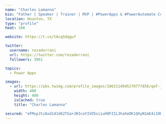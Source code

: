 ```yaml
---
name: "Charles Lamanna"
bio: "Father | Speaker | Trainer | MVP | #PowerApps & #PowerAutomate Community Super User | YouTuber Right-pointing triangle http://youtube.com/c/rezadorrani | Learn - Share - Clockwise rightwards and leftwards open circle arrows"
location: Houston, TX
type: "profile"
heat: 166

website: https://t.co/tAcqSdqguf

twitter:
  username: rezadorrani
  url: https://twitter.com/rezadorrani
  followers: 3061

topics:
  - Power Apps

images:
  - url: https://pbs.twimg.com/profile_images/1063114045270777856/qeT-jpWr_400x400.jpg
    width: 400
    height: 400
    isCached: true
    title: "Charles Lamanna"

secured: "eFMspJtzAxd141d62TUa+JB3caYIVO5siiuH9FZ1L3haXeDK1QXyN1mE4i19bANx0Eb97gai293yU9hfbkw0ssdzL3cuX31aw7fZb+Z2bUe6iFdApaCLZAr+e7vkNUQ8BCPBCpR/fXBTZhXit3iokJtTln68xVTrWCX8QMLwaa0LCqMp/+swKe1OiVCmVkImedy8xpY/3X9t6QaDWuMeBB/GX5LHc3ATdIHauSJoIPqsZdRt1kzWNhdft919K/YXGupFTNUzInwLCcZhherK7qZJYpbLNw8abV9U+7U1TmpfrTqpQB4a9b9Q6G0BPgl9MbF7SSFtW1/J/TzROQaofmgk4tbWN+9eGNRtcK3zI0osFpoZEyucGcI+96kTD+3wwjsJ6c9rxVBCtnn9ozzxTS2PfciDroumq4mt9t5Ghe4=;zCJt+u9UKibIoBoZ6ZwGxA=="
---
```


